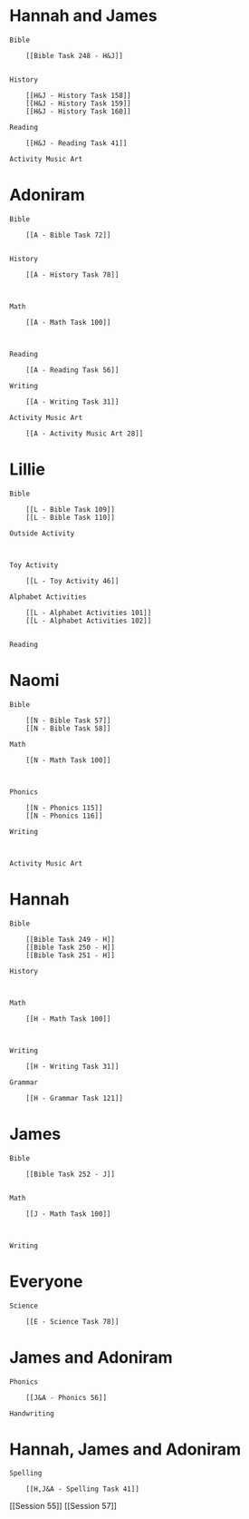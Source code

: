 # Hannah and James

	Bible

		[[Bible Task 248 - H&J]]
		

	History

		[[H&J - History Task 158]]
		[[H&J - History Task 159]]
		[[H&J - History Task 160]]

	Reading

		[[H&J - Reading Task 41]]

	Activity Music Art

		
# Adoniram

	Bible

		[[A - Bible Task 72]]
		

	History

		[[A - History Task 78]]
		
		

	Math

		[[A - Math Task 100]]
		
		

	Reading

		[[A - Reading Task 56]]

	Writing

		[[A - Writing Task 31]]

	Activity Music Art

		[[A - Activity Music Art 28]]

# Lillie

	Bible

		[[L - Bible Task 109]]
		[[L - Bible Task 110]]

	Outside Activity

		

	Toy Activity

		[[L - Toy Activity 46]]

	Alphabet Activities

		[[L - Alphabet Activities 101]]
		[[L - Alphabet Activities 102]]
		

	Reading

		

# Naomi

	Bible

		[[N - Bible Task 57]]
		[[N - Bible Task 58]]

	Math

		[[N - Math Task 100]]
		
		

	Phonics

		[[N - Phonics 115]]
		[[N - Phonics 116]]

	Writing

		

	Activity Music Art

		

# Hannah

	Bible

		[[Bible Task 249 - H]]
		[[Bible Task 250 - H]]
		[[Bible Task 251 - H]]

	History

		

	Math

		[[H - Math Task 100]]
		
		

	Writing

		[[H - Writing Task 31]]

	Grammar

		[[H - Grammar Task 121]]
		
		
# James

	Bible

		[[Bible Task 252 - J]]
		

	Math

		[[J - Math Task 100]]
		
		

	Writing

		

# Everyone

	Science

		[[E - Science Task 78]]
		
# James and Adoniram

	Phonics

		[[J&A - Phonics 56]]

	Handwriting

		
# Hannah, James and Adoniram

	Spelling

		[[H,J&A - Spelling Task 41]]


[[Session 55]]
[[Session 57]]

